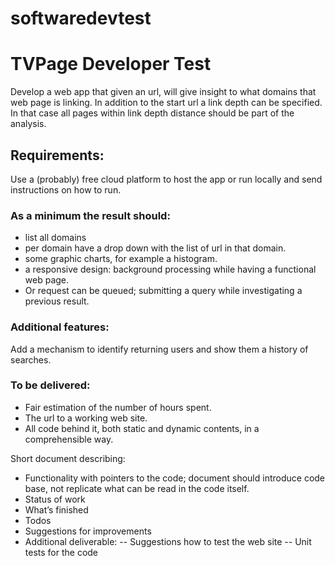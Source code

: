 # softwaredevtest

TVPage Developer Test
=====================

Develop a web app that given an url, will give insight to what domains that web page is linking. In addition to the start url a link depth can be specified. In that case all pages within link depth distance should be part of the analysis.

Requirements:
-------------
Use a (probably) free cloud platform to host the app or run locally and send instructions on how to run.

### As a minimum the result should:

- list all domains
- per domain have a drop down with the list of url in that domain.
- some graphic charts, for example a histogram.
- a responsive design: background processing while having a functional web page.
- Or request can be queued; submitting a query while investigating a previous result.

### Additional features:
Add a mechanism to identify returning users and show them a history of searches.

### To be delivered:
- Fair estimation of the number of hours spent.
- The url to a working web site.
- All code behind it, both static and dynamic contents, in a comprehensible
 way.

Short document describing:
- Functionality with pointers to the code; document should introduce code base, not replicate what can be read in the code itself.
- Status of work
- What’s finished
- Todos
- Suggestions for improvements
- Additional deliverable:
 -- Suggestions how to test the web site
 -- Unit tests for the code
